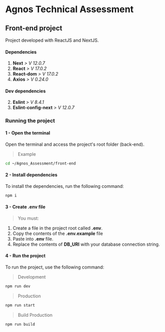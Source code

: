 # Agnos Technical Assessment

## Front-end project

Project developed with ReactJS and NextJS.

#### Dependencies

1. **Next**                 *> V 12.0.7*
2. **React**                *> V 17.0.2*
3. **React-dom**            *> V 17.0.2*
4. **Axios**                *> V 0.24.0*

#### Dev dependencies
2. **Eslint**               *> V 8.4.1*
2. **Eslint-config-next**   *> V 12.0.7*

### Running the project

#### 1 - Open the terminal

Open the terminal and access the project's root folder (back-end).

> Example
```bash
cd ~/Agnos_Assessment/front-end
```

#### 2 - Install dependencies

To install the dependencies, run the following command:

```bash
npm i
```

#### 3 - Create .env file

> You must:
1. Create a file in the project root called **.env**.
2. Copy the contents of the **.env.example** file
3. Paste into **.env** file.
4. Replace the contents of **DB_URI** with your database connection string.

#### 4 - Run the project

To run the project, use the following command:

> Development
```bash
npm run dev
```

> Production
```bash
npm run start
```

> Build Production
```bash
npm run build
```
